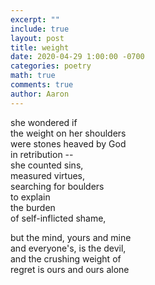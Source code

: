 ```yaml
---
excerpt: ""
include: true
layout: post
title: weight 
date: 2020-04-29 1:00:00 -0700
categories: poetry
math: true
comments: true
author: Aaron
---
```





she wondered if  
the weight on her shoulders  
were stones heaved by God  
in retribution --  
she counted sins,  
measured virtues,  
searching for boulders  
to explain  
the burden  
of self-inflicted shame,  

but the mind, yours and mine  
and everyone's, is the devil,  
and the crushing weight of  
regret is ours and ours alone
